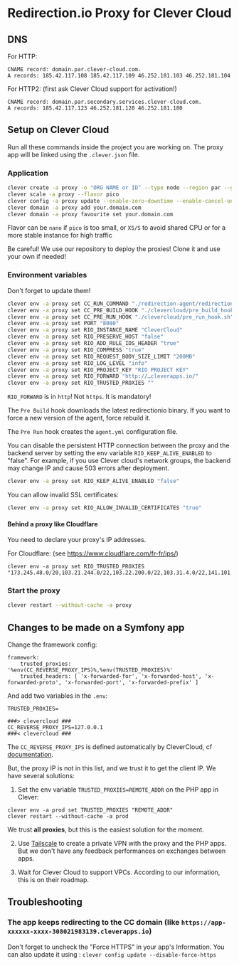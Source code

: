 # Redirection.io Proxy for Clever Cloud

## DNS

For HTTP:
```
CNAME record: domain.par.clever-cloud.com.
A records: 185.42.117.108 185.42.117.109 46.252.181.103 46.252.181.104
```

For HTTP2: (first ask Clever Cloud support for activation!)
```
CNAME record: domain.par.secondary.services.clever-cloud.com.
A records: 185.42.117.123 46.252.181.120 46.252.181.180
```

## Setup on Clever Cloud

Run all these commands inside the project you are working on.
The proxy app will be linked using the `.clever.json` file.

### Application

```bash
clever create -a proxy -o "ORG NAME or ID" --type node --region par --github "monsieurbiz/redirectionio-proxy" "Proxy"
clever scale -a proxy --flavor pico
clever config -a proxy update --enable-zero-downtime --enable-cancel-on-push --enable-force-https
clever domain -a proxy add your.domain.com
clever domain -a proxy favourite set your.domain.com
```

Flavor can be `nano` if `pico` is too small, or `XS/S` to avoid shared CPU or for a more stable instance for high traffic

Be careful! We use our repository to deploy the proxies! Clone it and use your own if needed!

### Environment variables

Don't forget to update them!

```bash
clever env -a proxy set CC_RUN_COMMAND "./redirection-agent/redirectionio-agent --config-file ./agent.yml"
clever env -a proxy set CC_PRE_BUILD_HOOK "./clevercloud/pre_build_hook.sh"
clever env -a proxy set CC_PRE_RUN_HOOK "./clevercloud/pre_run_hook.sh"
clever env -a proxy set PORT "8080"
clever env -a proxy set RIO_INSTANCE_NAME "CleverCloud"
clever env -a proxy set RIO_PRESERVE_HOST "false"
clever env -a proxy set RIO_ADD_RULE_IDS_HEADER "true"
clever env -a proxy set RIO_COMPRESS "true"
clever env -a proxy set RIO_REQUEST_BODY_SIZE_LIMIT "200MB"
clever env -a proxy set RIO_LOG_LEVEL "info"
clever env -a proxy set RIO_PROJECT_KEY "RIO PROJECT KEY"
clever env -a proxy set RIO_FORWARD "http://…cleverapps.io/"
clever env -a proxy set RIO_TRUSTED_PROXIES ""
```

`RIO_FORWARD` is in `http`! Not `https`. It is mandatory!

The `Pre Build` hook downloads the latest redirectionio binary. If you want to force a new version of the agent, force rebuild it.

The `Pre Run` hook creates the `agent.yml` configuration file.

You can disable the persistent HTTP connection between the proxy and the backend server by setting the env variable `RIO_KEEP_ALIVE_ENABLED` to "false".
For example, if you use Clever cloud's network groups, the backend may change IP and cause 503 errors after deployment.

```bash
clever env -a proxy set RIO_KEEP_ALIVE_ENABLED "false"
```

You can allow invalid SSL certificates:  
```bash
clever env -a proxy set RIO_ALLOW_INVALID_CERTIFICATES "true"
```

#### Behind a proxy like Cloudflare

You need to declare your proxy's IP addresses.

For Cloudflare: (see https://www.cloudflare.com/fr-fr/ips/)

```
clever env -a proxy set RIO_TRUSTED_PROXIES "173.245.48.0/20,103.21.244.0/22,103.22.200.0/22,103.31.4.0/22,141.101.64.0/18,108.162.192.0/18,190.93.240.0/20,188.114.96.0/20,197.234.240.0/22,198.41.128.0/17,162.158.0.0/15,104.16.0.0/13,104.24.0.0/14,172.64.0.0/13,131.0.72.0/22"
```

### Start the proxy

```bash
clever restart --without-cache -a proxy
```

## Changes to be made on a Symfony app

Change the framework config:

```
framework:
    trusted_proxies: '%env(CC_REVERSE_PROXY_IPS)%,%env(TRUSTED_PROXIES)%'
    trusted_headers: [ 'x-forwarded-for', 'x-forwarded-host', 'x-forwarded-proto', 'x-forwarded-port', 'x-forwarded-prefix' ]
```

And add two variables in the `.env`:

```
TRUSTED_PROXIES=

###> clevercloud ###
CC_REVERSE_PROXY_IPS=127.0.0.1
###< clevercloud ###
```

The `CC_REVERSE_PROXY_IPS` is defined automatically by CleverCloud, cf [documentation](https://www.clever-cloud.com/doc/reference/reference-environment-variables/#set-by-the-deployment-process).

But, the proxy IP is not in this list, and we trust it to get the client IP. We have several solutions:

1. Set the env variable `TRUSTED_PROXIES=REMOTE_ADDR` on the PHP app in Clever:

```
clever env -a prod set TRUSTED_PROXIES "REMOTE_ADDR"
clever restart --without-cache -a prod
```

We trust **all proxies**, but this is the easiest solution for the moment.

2. Use [Tailscale](https://www.clever-cloud.com/doc/reference/reference-environment-variables/#tailscale-support) to create a private VPN with the proxy and the PHP apps. But we don't have any feedback performances on exchanges between apps.

3. Wait for Clever Cloud to support VPCs. According to our information, this is on their roadmap.

## Troubleshooting

### The app keeps redirecting to the CC domain (like `https://app-xxxxxx-xxxx-308021983139.cleverapps.io`)

Don't forget to uncheck the "Force HTTPS" in your app's Information.
You can also update it using : `clever config update --disable-force-https`
